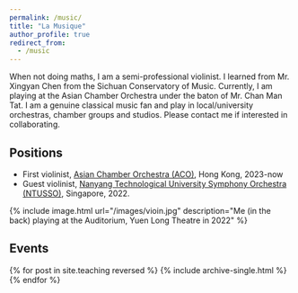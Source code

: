 ```yaml
---
permalink: /music/
title: "La Musique"
author_profile: true
redirect_from: 
  - /music
---
```

When not doing maths, I am a semi-professional violinist. I learned from Mr. Xingyan Chen from the Sichuan Conservatory of Music. Currently, I am playing at the Asian Chamber Orchestra under the baton of Mr. Chan Man Tat. I am a genuine classical music fan and play in local/university orchestras, chamber groups and studios. Please contact me if interested in collaborating.


## Positions
* First violinist, [Asian Chamber Orchestra (ACO)](https://acohk.org/), Hong Kong, 2023-now
* Guest violinist, [Nanyang Technological University Symphony Orchestra (NTUSSO)](https://ntusymphonyorchest.wixsite.com/website), Singapore, 2022.

{% include image.html url="/images/vioin.jpg" description="Me (in the back) playing at the Auditorium, Yuen Long Theatre in 2022" %}

## Events
{% for post in site.teaching reversed %}
  {% include archive-single.html %}
{% endfor %}
